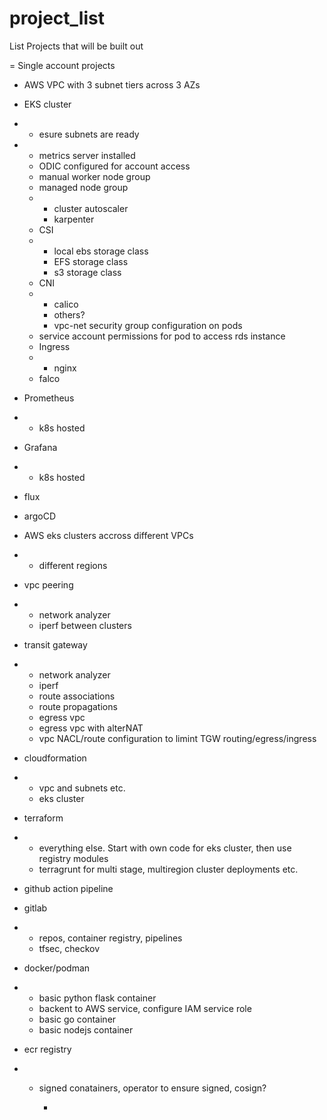 # project_list
List Projects that will be built out

= Single account projects

- AWS VPC with 3 subnet tiers across 3 AZs
- EKS cluster
- - esure subnets are ready
- - metrics server installed
  - ODIC configured for account access
  - manual worker node group
  - managed node group
  - - cluster autoscaler
    - karpenter
  - CSI
  - - local ebs storage class
    - EFS storage class
    - s3 storage class
  - CNI
  - - calico
    - others?
    - vpc-net security group configuration on pods
  - service account permissions for pod to access rds instance
  - Ingress
  - - nginx
  - falco
- Prometheus
- - k8s hosted
- Grafana
- - k8s hosted
- flux
- argoCD
- AWS eks clusters accross different VPCs
- - different regions
- vpc peering
- - network analyzer
  - iperf between clusters
- transit gateway
- - network analyzer
  - iperf
  - route associations
  - route propagations
  - egress vpc
  - egress vpc with alterNAT
  - vpc NACL/route configuration to limint TGW routing/egress/ingress
 
- cloudformation
- - vpc and subnets etc.
  - eks cluster
 
- terraform
- - everything else. Start with own code for eks cluster, then use registry modules
  - terragrunt for multi stage, multiregion cluster deployments etc.
- github action pipeline
- gitlab
- - repos, container registry, pipelines
  - tfsec, checkov
 
- docker/podman
- - basic python flask container
  - backent to AWS service, configure IAM service role
  - basic go container
  - basic nodejs container
 
- ecr registry
- - signed conatainers, operator to ensure signed, cosign?
    
    - 
